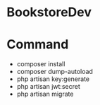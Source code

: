 # BookstoreDev

# Command

  * composer install
  * composer dump-autoload
  * php artisan key:generate
  * php artisan jwt:secret
  * php artisan migrate